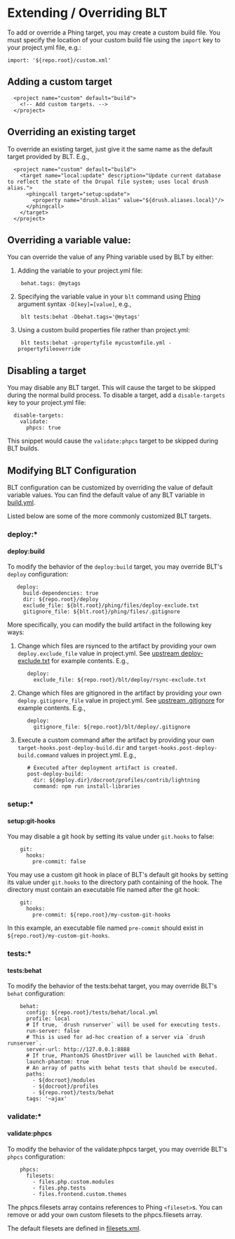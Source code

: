 # Extending / Overriding BLT

To add or override a Phing target, you may create a custom build file. You must specify the location of your custom build file using the `import` key to your project.yml file, e.g.:

    import: '${repo.root}/custom.xml'

## Adding a custom target

      <project name="custom" default="build">
        <!-- Add custom targets. -->
      </project>

## Overriding an existing target

To override an existing target, just give it the same name as the default target provided by BLT. E.g.,

      <project name="custom" default="build">
        <target name="local:update" description="Update current database to reflect the state of the Drupal file system; uses local drush alias.">
          <phingcall target="setup:update">
            <property name="drush.alias" value="${drush.aliases.local}"/>
          </phingcall>
        </target>
      </project>

## Overriding a variable value:

You can override the value of any Phing variable used by BLT by either:

1. Adding the variable to your project.yml file:

        behat.tags: @mytags

2. Specifying the variable value in your `blt` command using [Phing](https://www.phing.info/docs/stable/hlhtml/index.html#d5e792) argument syntax `-D[key]=[value]`, e.g.,

        blt tests:behat -Dbehat.tags='@mytags'

3. Using a custom build properties file rather than project.yml:

        blt tests:behat -propertyfile mycustomfile.yml -propertyfileoverride


## Disabling a target

You may disable any BLT target. This will cause the target to be skipped during the normal build process. To disable a target, add a `disable-targets` key to your project.yml file:

      disable-targets:
        validate:
          phpcs: true

This snippet would cause the `validate:phpcs` target to be skipped during BLT builds.

## Modifying BLT Configuration

BLT configuration can be customized by overriding the value of default variable values. You can find the default value of any BLT variable in [build.yml](https://github.com/acquia/blt/blob/8.x/phing/build.yml).

Listed below are some of the more commonly customized BLT targets.

### deploy:*

#### deploy:build

To modify the behavior of the `deploy:build` target, you may override BLT's `deploy` configuration:

       deploy:
         build-dependencies: true
         dir: ${repo.root}/deploy
         exclude_file: ${blt.root}/phing/files/deploy-exclude.txt
         gitignore_file: ${blt.root}/phing/files/.gitignore

More specifically, you can modify the build artifact in the following key ways:

1. Change which files are rsynced to the artifact by providing your own `deploy.exclude_file` value in project.yml. See [upstream deploy-exclude.txt](https://github.com/acquia/blt/blob/8.x/phing/files/deploy-exclude.txt) for example contents.  E.g.,

          deploy:
            exclude_file: ${repo.root}/blt/deploy/rsync-exclude.txt

1. Change which files are gitignored in the artifact by providing your own `deploy.gitignore_file` value in project.yml. See [upstream .gitignore](https://github.com/acquia/blt/blob/8.x/phing/files/.gitignore) for example contents. E.g.,

          deploy:
            gitignore_file: ${repo.root}/blt/deploy/.gitignore

1. Execute a custom command after the artifact by providing your own `target-hooks.post-deploy-build.dir` and `target-hooks.post-deploy-build.command` values in project.yml. E.g.,

          # Executed after deployment artifact is created.
          post-deploy-build:
            dir: ${deploy.dir}/docroot/profiles/contrib/lightning
            command: npm run install-libraries

### setup:*

#### setup:git-hooks

You may disable a git hook by setting its value under `git.hooks` to false:

        git:
          hooks:
            pre-commit: false

You may use a custom git hook in place of BLT's default git hooks by setting its value under `git.hooks` to the directory path containing of the hook. The directory must contain an executable file named after the git hook:

        git:
          hooks:
            pre-commit: ${repo.root}/my-custom-git-hooks

In this example, an executable file named `pre-commit` should exist in `${repo.root}/my-custom-git-hooks`.

### tests:*

#### tests:behat

To modify the behavior of the tests:behat target, you may override BLT's `behat` configuration:

        behat:
          config: ${repo.root}/tests/behat/local.yml
          profile: local
          # If true, `drush runserver` will be used for executing tests.
          run-server: false
          # This is used for ad-hoc creation of a server via `drush runserver`.
          server-url: http://127.0.0.1:8888
          # If true, PhantomJS GhostDriver will be launched with Behat.
          launch-phantom: true
          # An array of paths with behat tests that should be executed.
          paths:
            - ${docroot}/modules
            - ${docroot}/profiles
            - ${repo.root}/tests/behat
          tags: '~ajax'


### validate:*

#### validate:phpcs

To modify the behavior of the validate:phpcs target, you may override BLT's `phpcs` configuration:

        phpcs:
          filesets:
            - files.php.custom.modules
            - files.php.tests
            - files.frontend.custom.themes

The phpcs.filesets array contains references to Phing `<fileset>`s. You can remove or add your own custom filesets to the phpcs.filesets array.

The default filesets are defined in [filesets.xml](https://github.com/acquia/blt/blob/8.x/phing/tasks/filesets.xml).
